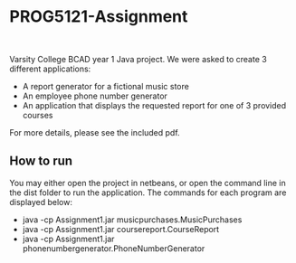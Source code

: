 # PROG5121-Assignment

<br>

Varsity College BCAD year 1 Java project. We were asked to create 3 different applications:

* A report generator for a fictional music store
* An employee phone number generator
* An application that displays the requested report for one of 3 provided courses

For more details, please see the included pdf.



## How to run

You may either open the project in netbeans, or open the command line in the dist folder to run the application. The commands for each program are displayed below:

* java -cp Assignment1.jar musicpurchases.MusicPurchases
* java -cp Assignment1.jar coursereport.CourseReport
* java -cp Assignment1.jar phonenumbergenerator.PhoneNumberGenerator
